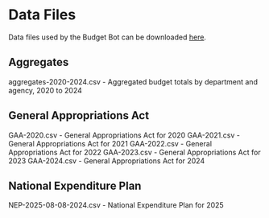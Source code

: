 # Data Files

Data files used by the Budget Bot can be downloaded [here](https://drive.google.com/drive/folders/1883PNJSXkVZri3FHP52Y-Zk6p2rvs0q8?usp=drive_link).

## Aggregates
aggregates-2020-2024.csv - Aggregated budget totals by department and agency, 2020 to 2024

## General Appropriations Act
GAA-2020.csv - General Appropriations Act for 2020
GAA-2021.csv - General Appropriations Act for 2021
GAA-2022.csv - General Appropriations Act for 2022
GAA-2023.csv - General Appropriations Act for 2023
GAA-2024.csv - General Appropriations Act for 2024

## National Expenditure Plan
NEP-2025-08-08-2024.csv - National Expenditure Plan for 2025
